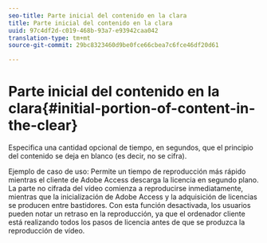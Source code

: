 ```yaml
---
seo-title: Parte inicial del contenido en la clara
title: Parte inicial del contenido en la clara
uuid: 97c4df2d-c019-468b-93a7-e93942caa042
translation-type: tm+mt
source-git-commit: 29bc8323460d9be0fce66cbea7c6fce46df20d61

---
```



# Parte inicial del contenido en la clara{#initial-portion-of-content-in-the-clear}

Especifica una cantidad opcional de tiempo, en segundos, que el principio del contenido se deja en blanco (es decir, no se cifra).

Ejemplo de caso de uso: Permite un tiempo de reproducción más rápido mientras el cliente de Adobe Access descarga la licencia en segundo plano. La parte no cifrada del vídeo comienza a reproducirse inmediatamente, mientras que la inicialización de Adobe Access y la adquisición de licencias se producen entre bastidores. Con esta función desactivada, los usuarios pueden notar un retraso en la reproducción, ya que el ordenador cliente está realizando todos los pasos de licencia antes de que se produzca la reproducción de vídeo.
